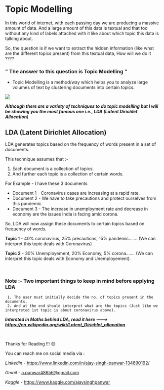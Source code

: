 # Topic Modelling

In this world of internet, with each passing day we are producing a massive amount of data. And a large amount of this data is textual and that too without any kind of 
labels attached with it like about which topic this data is talking about.

So, the question is if we want to extract the hidden information (like what are the different topics present) from this textual data, How will we do it ???? 

### " The answer to this question is Topic Modelling "

* Topic Modelling is a method/way which helps you to analyze large volumes of text by clustering documents into certain topics. 

![](https://2.bp.blogspot.com/-UO8E6wws1Go/XGWgbLTPJnI/AAAAAAAABoQ/tGuBrjfJZ1UGmUQ112ZCv3gAu3Tg0O1FACLcBGAs/s1600/image001-min.png)

***Although there are a variety of techniques to do topic modelling but I will be showing you the most famous one i.e., LDA (Latent Dirichlet Allocation)***

## LDA (Latent Dirichlet Allocation)
LDA generates topics based on the frequency of words present in a set of documents.

This technique assumes that :- 
1. Each document is a collection of topics.
2. And further each topic is a collection of certain words.

For Example - I have these 3 documents 
* Document 1 - Coronavirus cases are increasing at a rapid rate.
* Document 2 - We have to take precautions and protect ourselves from this pandemic.
* Document 3 - The increase in unemployment rate and decrease in economy are the issues India is facing amid corona.

So, LDA will now assign these documents to certain topics based on frequency of words.

**Topic 1** - 40% coronavirus, 25% precautions,  15% pandemic....... (We can interpret this topic deals with Coronavirus)

**Topic 2** - 30% Unemployement, 20% Economy, 5% corona....... (We can interpret this topic deals with Economy and Unemployement).

<br>

 ### **Note** :- Two important things to keep in mind before applying LDA
     1. The user must initially decide the no. of topics present in the documents.
     2. And at the end should interpret what are the topics (Just like we interpreted 1st topic is about coronavirus above).
     
***Intersted in Maths behind LDA, read it here ---> https://en.wikipedia.org/wiki/Latent_Dirichlet_allocation***

<br>

Thanks for Reading !!! :blush: 

You can reach me on social media via :

*Linkedin* - https://www.linkedin.com/in/ajay-singh-panwar-134890192/

*Gmail* - a.panwar48656@gmail.com

*Kaggle* - https://www.kaggle.com/ajaysinghpanwar
